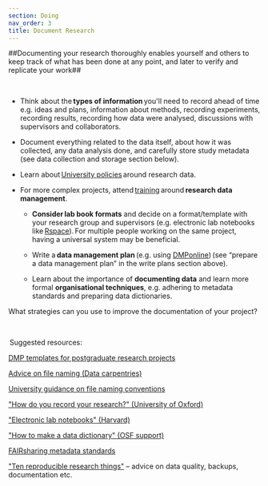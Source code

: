 ```yaml
---
section: Doing
nav_order: 3
title: Document Research
---
```


##Documenting your research thoroughly enables yourself and others to keep track of what has been done at any point, and later to verify and replicate your work##

  

  - Think about the **types of information** you'll need to record ahead of time e.g. ideas and plans, information about methods, recording experiments, recording results, recording how data were analysed, discussions with supervisors and collaborators.  

  - Document everything related to the data itself, about how it was collected, any data analysis done, and carefully store study metadata (see data collection and storage section below). 

  - Learn about [University policies](https://www.ed.ac.uk/information-services/about/policies-and-regulations/research-data-policy) around research data.  

- For more complex projects, attend [training](https://www.ed.ac.uk/information-services/research-support/research-data-service/research-data-training-skills) around **research data management**.  

  - **Consider lab book formats** and decide on a format/template with your research group and supervisors (e.g. electronic lab notebooks like [Rspace](https://www.ed.ac.uk/information-services/research-support/research-data-service/during/open-research-tools/rspace-notebooks)). For multiple people working on the same project, having a universal system may be beneficial. 

  - Write a **data management plan** (e.g. using [DMPonline](https://dmponline.ed.ac.uk/?perform_check=false)) (see “prepare a data management plan” in the write plans section above). 

  - Learn about the importance of **documenting data** and learn more formal **organisational techniques**, e.g. adhering to metadata standards and preparing data dictionaries. 

 

 

What strategies can you use to improve the documentation of your project? 

  

 Suggested resources:  

[DMP templates for postgraduate research projects](https://researchdata.ox.ac.uk/dmp-templates)

[Advice on file naming (Data carpentries)](https://datacarpentry.org/rr-organization1/01-file-naming/index.html)

[University guidance on file naming conventions](https://data-protection.ed.ac.uk/records-management/practical-guidance/naming-conventions)

["How do you record your research?" (University of Oxford)](https://www.it.ox.ac.uk/article/research-notetaking-and-elns)

["Electronic lab notebooks" (Harvard)](https://datamanagement.hms.harvard.edu/collect-analyze/electronic-lab-notebooks) 

["How to make a data dictionary" (OSF support)](https://help.osf.io/article/217-how-to-make-a-data-dictionary)

[FAIRsharing metadata standards](https://fairsharing.org/)

["Ten reproducible research things"](https://guereslib.github.io/ten-reproducible-research-things/) – advice on data quality, backups, documentation etc.  

 

 
